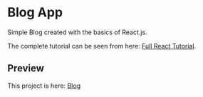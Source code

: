 # Blog App

Simple Blog created with the basics of React.js.

The complete tutorial can be seen from here: [Full React Tutorial](https://www.youtube.com/watch?v=j942wKiXFu8&list=PL4cUxeGkcC9gZD-Tvwfod2gaISzfRiP9d&index=1&ab_channel=TheNetNinja).

## Preview

This project is here: [Blog](https://denisseee.github.io/blog_react/)